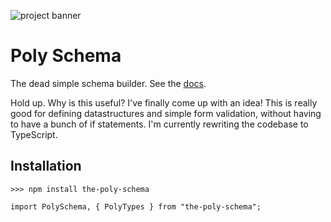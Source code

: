 ![project banner](https://project-banner.phamn23.repl.co/?title=Poly+Schema&description=The+dead+simple+schema+builder.&stack=node)

# Poly Schema

The dead simple schema builder. See the [docs](https://nathan-pham.github.io/poly-schema/the-poly-schema/1.0.2/).

Hold up. Why is this useful? I've finally come up with an idea! This is really good for defining datastructures and simple form validation, without having to have a bunch of if statements. I'm currently rewriting the codebase to TypeScript.

## Installation

```
>>> npm install the-poly-schema
```

```
import PolySchema, { PolyTypes } from "the-poly-schema";
```
